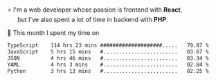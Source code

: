 ⭐ I'm a web developer whose passion is frontend with <b>React</b>,<br/>
&nbsp; &nbsp; &nbsp; but I've also spent a lot of time in backend with <b>PHP</b>.

📅 This month I spent my time on

<!--START_SECTION:waka-->

```txt
TypeScript    114 hrs 23 mins ####################.....   79.87 %
JavaScript    5 hrs 15 mins   #........................   03.67 %
JSON          4 hrs 46 mins   #........................   03.34 %
YAML          4 hrs 3 mins    #........................   02.84 %
Python        3 hrs 13 mins   #........................   02.25 %
```

<!--END_SECTION:waka-->

